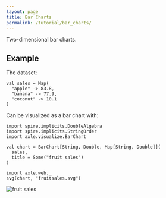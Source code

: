 ```yaml
---
layout: page
title: Bar Charts
permalink: /tutorial/bar_charts/
---
```


Two-dimensional bar charts.

Example
-------

The dataset:

```tut:book
val sales = Map(
  "apple" -> 83.8,
  "banana" -> 77.9,
  "coconut" -> 10.1
)
```

Can be visualized as a bar chart with:

```tut:book
import spire.implicits.DoubleAlgebra
import spire.implicits.StringOrder
import axle.visualize.BarChart

val chart = BarChart[String, Double, Map[String, Double]](
  sales,
  title = Some("fruit sales")
)

import axle.web._
svg(chart, "fruitsales.svg")
```

![fruit sales](/tutorial/images/fruitsales.svg)
